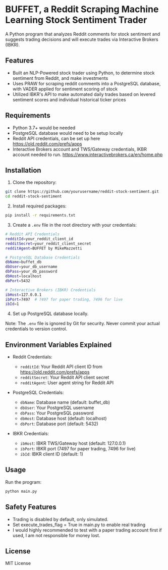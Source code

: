 # BUFFET, a Reddit Scraping Machine Learning Stock Sentiment Trader

A Python program that analyzes Reddit comments for stock sentiment and suggests trading decisions and will execute trades via Interactive Brokers (IBKR).

## Features

- Built an NLP-Powered stock trader using Python, to determine stock sentiment from Reddit, and make investments 
- Uses PRAW for scraping reddit comments into a PostgreSQL database, with VADER applied for sentiment scoring of stock
- Utilized IBKR's API to make automated daily trades based on levered sentiment scores and individual historical ticker prices 


## Requirements

- Python 3.7+ would be needed
- PostgreSQL database would need to be setup locally
- Reddit API credentials, can be set up here https://old.reddit.com/prefs/apps
- Interactive Brokers account and TWS/Gateway credentials, IKBR account needed to run. https://www.interactivebrokers.ca/en/home.php

## Installation

1. Clone the repository:
```bash
git clone https://github.com/yourusername/reddit-stock-sentiment.git
cd reddit-stock-sentiment
```

2. Install required packages:
```bash
pip install -r requirements.txt
```

3. Create a `.env` file in the root directory with your credentials:
```bash
# Reddit API Credentials
redditId=your_reddit_client_id
redditSecret=your_reddit_client_secret
redditAgent=BUFFET by MikeMazzetti

# PostgreSQL Database Credentials
dbName=buffet_db
dbUser=your_db_username
dbPass=your_db_password
dbHost=localhost
dbPort=5432

# Interactive Brokers (IBKR) Credentials
ibHost=127.0.0.1
ibPort=7497  # 7497 for paper trading, 7496 for live
ibId=1
```

4. Set up PostgreSQL database locally.

Note: The `.env` file is ignored by Git for security. Never commit your actual credentials to version control.

## Environment Variables Explained

- Reddit Credentials:
  - `redditId`: Your Reddit API client ID from https://old.reddit.com/prefs/apps
  - `redditSecret`: Your Reddit API client secret
  - `redditAgent`: User agent string for Reddit API

- PostgreSQL Credentials:
  - `dbName`: Database name (default: buffet_db)
  - `dbUser`: Your PostgreSQL username
  - `dbPass`: Your PostgreSQL password
  - `dbHost`: Database host (default: localhost)
  - `dbPort`: Database port (default: 5432)

- IBKR Credentials:
  - `ibHost`: IBKR TWS/Gateway host (default: 127.0.0.1)
  - `ibPort`: IBKR port (7497 for paper trading, 7496 for live)
  - `ibId`: IBKR client ID (default: 1)

## Usage

Run the program:
```bash
python main.py
```


## Safety Features

- Trading is disabled by default, only simulated.
- Set execute_trades_flag = True in main.py to enable real trading
- I would highly recommended to test with a paper trading account first if used, I am not responsible for money lost.

## License

MIT License 
